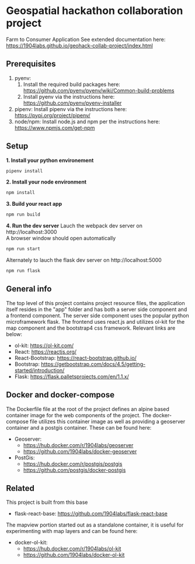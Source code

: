 # Geospatial hackathon collaboration project  
Farm to Consumer Application
See extended documentation here:  
https://1904labs.github.io/geohack-collab-project/index.html  

## Prerequisites  
1. pyenv:  
    1. Install the required build packages here:  
       https://github.com/pyenv/pyenv/wiki/Common-build-problems  
    2. Install pyenv via the instructions here:  
       https://github.com/pyenv/pyenv-installer  
2. pipenv: Install pipenv via the instructions here:  
https://pypi.org/project/pipenv/  
3. node/npm: Install node.js and npm per the instructions here:  
https://www.npmjs.com/get-npm  

## Setup  
__1. Install your python environement__
```bash
pipenv install
```

__2. Install your node environment__
```bash
npm install
```

__3. Build your react app__
```bash
npm run build
```

__4. Run the dev server__
Lauch the webpack dev server on http://localhost:3000  
A browser window should open automatically  
```bash
npm run start
```
Alternately to lauch the flask dev server on http://localhost:5000  
```bash
npm run flask
```

## General info
The top level of this project contains project resource files, the application 
itself resides in the "app" folder and has both a server side component 
and a frontend component. The server side component uses the popular python 
microframework flask. The frontend uses react.js and utilizes ol-kit for the 
map component and the bootstrap4 css framework. Relevant links are below:  
- ol-kit: https://ol-kit.com/  
- React: https://reactjs.org/  
- React-Bootstrap: https://react-bootstrap.github.io/  
- Bootstrap: https://getbootstrap.com/docs/4.5/getting-started/introduction/  
- Flask: https://flask.palletsprojects.com/en/1.1.x/  

## Docker and docker-compose 
The Dockerfile file at the root of the project defines an alpine based  container image for the web components of the project.  The docker-compose 
file utilizes this container image as well as providing a geoserver container
and a postgis container.  These can be found here:  
- Geoserver: 
  - https://hub.docker.com/r/1904labs/geoserver  
  - https://github.com/1904labs/docker-geoserver  
- PostGis:  
  - https://hub.docker.com/r/postgis/postgis
  - https://github.com/postgis/docker-postgis  

## Related  
This project is built from this base    
- flask-react-base: https://github.com/1904labs/flask-react-base  

The mapview portion started out as a standalone container, it is useful 
for experimenting with map layers and can be found here: 
- docker-ol-kit: 
  - https://hub.docker.com/r/1904labs/ol-kit  
  - https://github.com/1904labs/docker-ol-kit  
